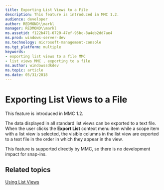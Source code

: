 ```yaml
---
title: Exporting List Views to a File
description: This feature is introduced in MMC 1.2.
audience: developer
author: REDMOND\\markl
manager: REDMOND\\markl
ms.assetid: f122b471-6720-47ef-95bc-8a4eb2dd7ae4
ms.prod: windows-server-dev
ms.technology: microsoft-management-console
ms.tgt_platform: multiple
keywords:
- exporting list views to a file MMC
- list views MMC , exporting to a file
ms.author: windowssdkdev
ms.topic: article
ms.date: 05/31/2018
---
```


# Exporting List Views to a File

This feature is introduced in MMC 1.2.

The data displayed in all standard list views can be exported to a text file. When the user clicks the **Export List** context menu item while a scope item with a list view is selected, the visible columns in the list view are exported to a text file in the order in which they appear in the view.

This feature is supported directly by MMC, so there is no development impact for snap-ins.

## Related topics

<dl> <dt>

[Using List Views](using-list-views.md)
</dt> </dl>

 

 




